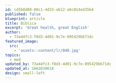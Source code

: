 ```yaml
---
id: cd5b0d08-00c1-4d33-ab12-a6c014ed35b4
published: false
blueprint: article
title: Bíblica
excerpt: 'Great health, great English'
author:
  - 73a44fc3-f8d3-4d01-9c7e-095429bb71dc
featured_image:
  src:
    - 'assets::content/lr/040.jpg'
topics:
  - med
updated_by: 73a44fc3-f8d3-4d01-9c7e-095429bb71dc
updated_at: 1662030618
design: small-left
---
```

